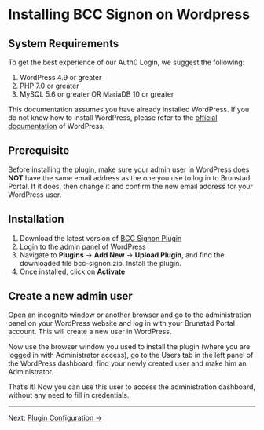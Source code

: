 ﻿# Installing BCC Signon on Wordpress

## System Requirements

To get the best experience of our Auth0 Login, we suggest the following:

1. WordPress 4.9 or greater
2. PHP 7.0 or greater
3. MySQL 5.6 or greater OR MariaDB 10 or greater

This documentation assumes you have already installed WordPress. If you do not know how to install WordPress, please
refer to the [official documentation](https://wordpress.org/support/article/how-to-install-wordpress/) of WordPress.

## Prerequisite

Before installing the plugin, make sure your admin user in WordPress does **NOT** have the same email address as the one
you use to log in to Brunstad Portal. If it does, then change it and confirm the new email address for your WordPress
user.

## Installation

1. Download the latest version of [BCC Signon Plugin](/plugins/bcc-signon.zip)
2. Login to the admin panel of WordPress
3. Navigate to **Plugins** → **Add New** → **Upload Plugin**, and find the downloaded file bcc-signon.zip. Install the
   plugin.
4. Once installed, click on **Activate**

## Create a new admin user

Open an incognito window or another browser and go to the administration panel on your WordPress website and log in with
your Brunstad Portal account. This will create a new user in WordPress.

Now use the browser window you used to install the plugin (where you are logged in with Administrator access), go to the
Users tab in the left panel of the WordPress dashboard, find your newly created user and make him an Administrator.

That’s it! Now you can use this user to access the administration dashboard, without any need to fill in credentials.

---

Next: [Plugin Configuration →](configuration.md)